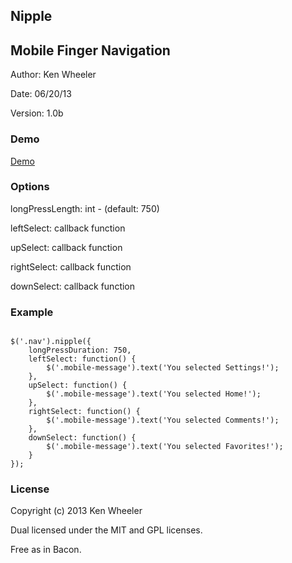 

Nipple
------

[^1]: <https://github.com/kdubbicles/nipple>

Mobile Finger Navigation
------------------------

Author: Ken Wheeler

Date: 06/20/13

Version: 1.0b

### Demo

[Demo](<http://www.dubmediagroup.com/nipple/>)

### Options

longPressLength: int - (default: 750)

leftSelect: callback function

upSelect: callback function

rightSelect: callback function

downSelect: callback function  


### Example



~~~~~~~~~~~~~~~~~~~~~~~~~~~~~~~~~~~~~~~~~~~~~~~~~~~~~~~~~~~~~~~~~~~~~~~~~~~~~~~~

$('.nav').nipple({ 
	longPressDuration: 750, 
	leftSelect: function() {
		$('.mobile-message').text('You selected Settings!');
	},
	upSelect: function() {
		$('.mobile-message').text('You selected Home!');
	},
	rightSelect: function() {
		$('.mobile-message').text('You selected Comments!');
	},
	downSelect: function() {
		$('.mobile-message').text('You selected Favorites!');
	} 
});

~~~~~~~~~~~~~~~~~~~~~~~~~~~~~~~~~~~~~~~~~~~~~~~~~~~~~~~~~~~~~~~~~~~~~~~~~~~~~~~~

### License

Copyright (c) 2013 Ken Wheeler

Dual licensed under the MIT and GPL licenses.

Free as in Bacon.


